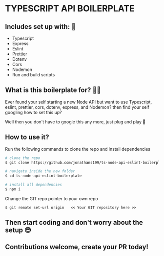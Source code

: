 # TYPESCRIPT API BOILERPLATE

## Includes set up with: 📝

- Typescript
- Express
- Eslint
- Prettier
- Dotenv
- Cors
- Nodemon
- Run and build scripts

## What is this boilerplate for? 🙋‍♂️
Ever found your self starting a new Node API but want to use Typescript, eslint, prettier, cors, dotenv, express, and Nodemon?  then find your self googling how to set this up? 

Well then you don't have to google this any more, just plug and play 🥁

## How to use it? 

Run the following commands to clone the repo and install dependencies

```bash
# clone the repo
$ git clone https://github.com/jonathans199/ts-node-api-eslint-boilerplate

# navigate inside the new folder
$ cd ts-node-api-eslint-boilerplate

# install all dependencies
$ npm i
```

Change the GIT repo pointer to your own repo

```
$ git remote set-url origin   << Your GIT repository here >>
```

## Then start coding and don't worry about the setup 😎
 ## Contributions welcome, create your PR today!
